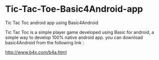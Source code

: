 # Tic-Tac-Toe-Basic4Android-app
Tic Tac Toc android app using Basic4Android

Tic Tac Toc is a simple player game developed using Basic for android, a simple way to develop 100% native android app. 
you can download basic4Android from the following link :

http://www.b4x.com/b4a.html
